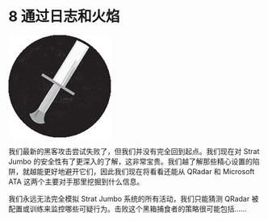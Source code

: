 # 8 通过日志和火焰

![](img/chapterart.png)

我们最新的黑客攻击尝试失败了，但我们并没有完全回到起点。我们现在对 Strat Jumbo 的安全性有了更深入的了解，这非常宝贵。我们越了解那些精心设置的陷阱，就越能更好地避开它们，因此我们现在将看看还能从 QRadar 和 Microsoft ATA 这两个主要对手那里挖掘到什么信息。

我们永远无法完全模拟 Strat Jumbo 系统的所有活动，我们只能猜测 QRadar 被配置或训练来监控哪些可疑行为。击败这个黑箱捕食者的策略很可能包括……
